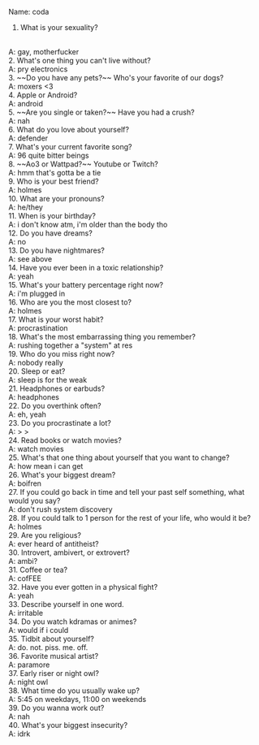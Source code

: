 Name: coda

1. What is your sexuality?
<br />
A: gay, motherfucker
<br />
2. What's one thing you can't live without?
<br />
A: pry electronics
<br />
3. ~~Do you have any pets?~~ Who's your favorite of our dogs?
<br />
A: moxers <3
<br />
4. Apple or Android?
<br />
A: android
<br />
5. ~~Are you single or taken?~~ Have you had a crush?
<br />
A: nah
<br />
6. What do you love about yourself?
<br />
A: defender
<br />
7. What's your current favorite song?
<br />
A: 96 quite bitter beings
<br />
8. ~~Ao3 or Wattpad?~~ Youtube or Twitch?
<br />
A: hmm that's gotta be a tie
<br />
9. Who is your best friend?
<br />
A: holmes
<br />
10. What are your pronouns?
<br />
A: he/they
<br />
11. When is your birthday?
<br />
A: i don't know atm, i'm older than the body tho
<br />
12. Do you have dreams?
<br />
A: no
<br />
13. Do you have nightmares?
<br />
A: see above
<br />
14. Have you ever been in a toxic relationship?
<br />
A: yeah
<br />
15. What's your battery percentage right now?
<br />
A: i'm plugged in
<br />
16. Who are you the most closest to?
<br />
A: holmes
<br />
17. What is your worst habit?
<br />
A: procrastination
<br />
18. What's the most embarrassing thing you remember?
<br />
A: rushing together a "system" at res
<br />
19. Who do you miss right now?
<br />
A: nobody really
<br />
20. Sleep or eat?
<br />
A: sleep is for the weak
<br />
21. Headphones or earbuds?
<br />
A: headphones
<br />
22. Do you overthink often?
<br />
A: eh, yeah
<br />
23. Do you procrastinate a lot?
<br />
A: > >
<br />
24. Read books or watch movies?
<br />
A: watch movies
<br />
25. What's that one thing about yourself that you want to change?
<br />
A: how mean i can get
<br />
26. What's your biggest dream?
<br />
A: boifren
<br />
27. If you could go back in time and tell your past self something, what would you say?
<br />
A: don't rush system discovery
<br />
28. If you could talk to 1 person for the rest of your life, who would it be?
<br />
A: holmes
<br />
29. Are you religious?
<br />
A: ever heard of antitheist?
<br />
30. Introvert, ambivert, or extrovert?
<br />
A: ambi?
<br />
31. Coffee or tea?
<br />
A: cofFEE
<br />
32. Have you ever gotten in a physical fight?
<br />
A: yeah
<br />
33. Describe yourself in one word.
<br />
A: irritable
<br />
34. Do you watch kdramas or animes?
<br />
A: would if i could
<br />
35. Tidbit about yourself?
<br />
A: do. not. piss. me. off.
<br />
36. Favorite musical artist?
<br />
A: paramore
<br />
37. Early riser or night owl?
<br />
A: night owl
<br />
38. What time do you usually wake up?
<br />
A: 5:45 on weekdays, 11:00 on weekends
<br />
39. Do you wanna work out?
<br />
A: nah
<br />
40. What's your biggest insecurity?
<br />
A: idrk
